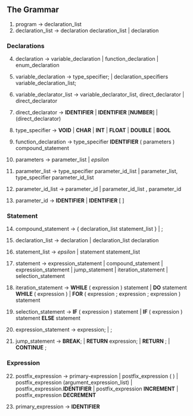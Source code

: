 ## The Grammar

1. program -> declaration_list
2. declaration_list -> declaration  declaration_list | declaration

### Declarations

4. declaration  -> variable_declaration | function_declaration | enum_declaration

5. variable_declaration -> type_specifier; | declaration_specifiers variable_declaration_list;

6. variable_declarator_list -> variable_declarator_list, direct_declarator | direct_declarator 

7. direct_declarator  -> **IDENTIFIER** | **IDENTIFIER** [**NUMBER**] | (direct_declarator)

8. type_specifier -> **VOID** | **CHAR** | **INT** | **FLOAT** | **DOUBLE** | **BOOL**

   

9. function_declaration -> type_specifier **IDENTIFIER** ( parameters ) compound_statement

10. parameters -> parameter_list | *epsilon*

11. parameter_list -> type_specifier parameter_id_list |  parameter_list, type_specifier parameter_id_list

12. parameter_id_list  -> parameter_id | parameter_id_list , parameter_id

13. parameter_id -> **IDENTIFIER** |  **IDENTIFIER** [ ]

### Statement

14. compound_statement -> { declaration_list  statement_list } | ;

15. declaration_list  -> declaration  | declaration_list  declaration 

16. statement_list -> *epsilon* | statement statement_list 

17. statement  ->   expression_statement | compound_statement |  expression_statement  | jump_statement | iteration_statement |   selection_statement 

18. iteration_statement  -> **WHILE** ( expression ) statement |  **DO** statement **WHILE** ( expression ) | **FOR** ( expression ; expression ; expression ) statement 

19. selection_statement  -> **IF** ( expression ) statement | **IF** ( expression ) statement  **ELSE** statement 

20. expression_statement -> expression; | ;

21. jump_statement -> **BREAK**; | **RETURN** expression; | **RETURN** ; | **CONTINUE** ;

### Expression

22. postfix_expression -> primary-expression | postfix_expression ( ) | postfix_expression (argument_expression_list) | postfix_expression.**IDENTIFIER** | postfix_expression **INCREMENT** | postfix_expression **DECREMENT**

23. primary_expression -> **IDENTIFIER**

